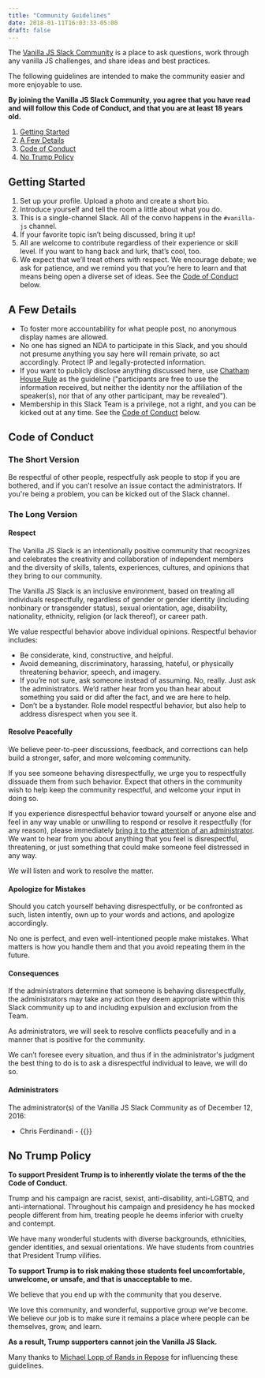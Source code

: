 ```yaml
---
title: "Community Guidelines"
date: 2018-01-11T16:03:33-05:00
draft: false
---
```


The [Vanilla JS Slack Community](https://vanillajs.slack.com) is a place to ask questions, work through any vanilla JS challenges, and share ideas and best practices.

The following guidelines are intended to make the community easier and more enjoyable to use.

**By joining the Vanilla JS Slack Community, you agree that you have read and will follow this Code of Conduct, and that you are at least 18 years old.**

1. [Getting Started](#getting-started)
2. [A Few Details](#a-few-details)
3. [Code of Conduct](#code-of-conduct)
4. [No Trump Policy](#no-trump-policy)

## Getting Started

1. Set up your profile. Upload a photo and create a short bio.
2. Introduce yourself and tell the room a little about what you do.
3. This is a single-channel Slack. All of the convo happens in the `#vanilla-js` channel.
4. If your favorite topic isn’t being discussed, bring it up!
5. All are welcome to contribute regardless of their experience or skill level. If you want to hang back and lurk, that’s cool, too.
6. We expect that we’ll treat others with respect. We encourage debate; we ask for patience, and we remind you that you’re here to learn and that means being open a diverse set of ideas. See the [Code of Conduct](#code-of-conduct) below.

## A Few Details

- To foster more accountability for what people post, no anonymous display names are allowed.
- No one has signed an NDA to participate in this Slack, and you should not presume anything you say here will remain private, so act accordingly. Protect IP and legally-protected information.
- If you want to publicly disclose anything discussed here, use [Chatham House Rule](https://www.chathamhouse.org/about/chatham-house-rule) as the guideline ("participants are free to use the information received, but neither the identity nor the affiliation of the speaker(s), nor that of any other participant, may be revealed").
- Membership in this Slack Team is a privilege, not a right, and you can be kicked out at any time. See the [Code of Conduct](#code-of-conduct) below.

## Code of Conduct

### The Short Version

Be respectful of other people, respectfully ask people to stop if you are bothered, and if you can’t resolve an issue contact the administrators. If you're being a problem, you can be kicked out of the Slack channel.

### The Long Version

#### Respect

The Vanilla JS Slack is an intentionally positive community that recognizes and celebrates the creativity and collaboration of independent members and the diversity of skills, talents, experiences, cultures, and opinions that they bring to our community.

The Vanilla JS Slack is an inclusive environment, based on treating all individuals respectfully, regardless of gender or gender identity (including nonbinary or transgender status), sexual orientation, age, disability, nationality, ethnicity, religion (or lack thereof), or career path.

We value respectful behavior above individual opinions. Respectful behavior includes:

- Be considerate, kind, constructive, and helpful.
- Avoid demeaning, discriminatory, harassing, hateful, or physically threatening behavior, speech, and imagery.
- If you’re not sure, ask someone instead of assuming. No, really. Just ask the administrators. We’d rather hear from you than hear about something you said or did after the fact, and we are here to help.
- Don’t be a bystander. Role model respectful behavior, but also help to address disrespect when you see it.

#### Resolve Peacefully

We believe peer-to-peer discussions, feedback, and corrections can help build a stronger, safer, and more welcoming community.

If you see someone behaving disrespectfully, we urge you to respectfully dissuade them from such behavior. Expect that others in the community wish to help keep the community respectful, and welcome your input in doing so.

If you experience disrespectful behavior toward yourself or anyone else and feel in any way unable or unwilling to respond or resolve it respectfully (for any reason), please immediately [bring it to the attention of an administrator](#adminstrators). We want to hear from you about anything that you feel is disrespectful, threatening, or just something that could make someone feel distressed in any way.

We will listen and work to resolve the matter.

#### Apologize for Mistakes

Should you catch yourself behaving disrespectfully, or be confronted as such, listen intently, own up to your words and actions, and apologize accordingly.

No one is perfect, and even well-intentioned people make mistakes. What matters is how you handle them and that you avoid repeating them in the future.

#### Consequences

If the administrators determine that someone is behaving disrespectfully, the administrators may take any action they deem appropriate within this Slack community up to and including expulsion and exclusion from the Team.

As administrators, we will seek to resolve conflicts peacefully and in a manner that is positive for the community.

We can’t foresee every situation, and thus if in the administrator's judgment the best thing to do is to ask a disrespectful individual to leave, we will do so.

#### Administrators

The administrator(s) of the Vanilla JS Slack Community as of December 12, 2016:

- Chris Ferdinandi - {{<email>}}

## No Trump Policy

**To support President Trump is to inherently violate the terms of the the Code of Conduct.**

Trump and his campaign are racist, sexist, anti-disability, anti-LGBTQ, and anti-international. Throughout his campaign and presidency he has mocked people different from him, treating people he deems inferior with cruelty and contempt.

We have many wonderful students with diverse backgrounds, ethnicities, gender identities, and sexual orientations. We have students from countries that President Trump vilifies.

**To support Trump is to risk making those students feel uncomfortable, unwelcome, or unsafe, and that is unacceptable to me.**

We believe that you end up with the community that you deserve.

We love this community, and wonderful, supportive group we’ve become. We believe our job is to make sure it remains a place where people can be themselves, grow, and learn.

**As a result, Trump supporters cannot join the Vanilla JS Slack.**

<div class="padding-top-large text-muted text-small">Many thanks to <a href="http://randsinrepose.com/welcome-to-rands-leadership-slack/">Michael Lopp of Rands in Repose</a> for influencing these guidelines.</div>